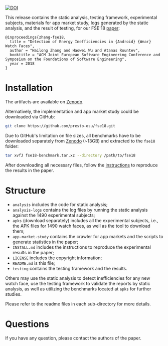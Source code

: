 [![DOI](https://zenodo.org/badge/DOI/10.5281/zenodo.1419090.svg)](https://doi.org/10.5281/zenodo.1419090)

This release contains the static analysis, testing framework, experimental
subjects, materials for app market study, logs generated by the static analysis,
and the result of testing, for our FSE'18 [paper](http://web.cse.ohio-state.edu/presto/pubs/fse18.pdf):

```
@inproceedings{zhang-fse18,
  title = "Detection of Energy Inefficiencies in {Android} {Wear} Watch Faces", 
  author = "Hailong Zhang and Haowei Wu and Atanas Rountev",
  booktitle = "ACM Joint European Software Engineering Conference and Symposium on the Foundations of Software Engineering",
  year = 2018
}
```

# Installation

The artifacts are available on [Zenodo](https://doi.org/10.5281/zenodo.1419090).

Alternatively, the implementation and app market study could be downloaded via GitHub:

```bash
git clone https://github.com/presto-osu/fse18.git
```

Due to GitHub's limitation on file sizes, all benchmarks have to be downloaded separately
from [Zenodo](https://zenodo.org/record/1419134/files/fse18-benchmark.tar.xz?download=1) (~13GB)
and extracted to the `fse18` folder:

```bash
tar xvfJ fse18-benchmark.tar.xz --directory /path/to/fse18
```

After downloading all necessary files, follow the [instructions](INSTALL.md)
to reproduce the results in the paper.

# Structure

- `analysis` includes the code for static analysis;
- `analysis-logs` contains the log files by running the static analysis against
the 1490 experimental subjects;
- `apks` (download separately) includes all the experimental subjects,
i.e., the APK files for 1490 watch faces, as well as the tool to download them;
- `app-market-study` contains the crawler for app markets and the scripts to
generate statistics in the paper;
- `INSTALL.md` includes the instructions to reproduce the experimental results in 
the paper;
- `LICENSE` includes the copyright information;
- `README.md` is this file;
- `testing` contains the testing framework and the results.

Others may use the static analysis to detect inefficiencies for any new watch
face, use the testing framework to validate the reports by static analysis, as
well as utilizing the benchmarks located at `apks` for further studies.

Please refer to the readme files in each sub-directory for more details.

# Questions

If you have any question, please contact the authors of the paper.

